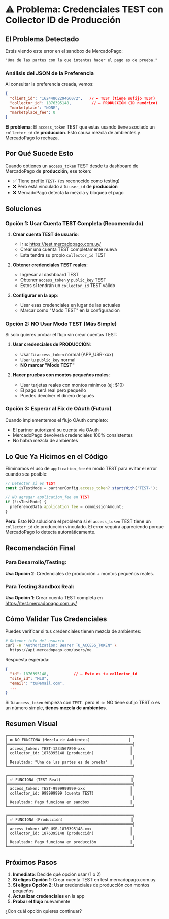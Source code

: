 # ⚠️ Problema: Credenciales TEST con Collector ID de Producción

## El Problema Detectado

Estás viendo este error en el sandbox de MercadoPago:
```
"Una de las partes con la que intentas hacer el pago es de prueba."
```

### Análisis del JSON de la Preferencia

Al consultar la preferencia creada, vemos:

```json
{
  "client_id": "1624486229466072",   // ← TEST (tiene sufijo TEST)
  "collector_id": 1876395148,         // ← PRODUCCIÓN (ID numérico)
  "marketplace": "NONE",
  "marketplace_fee": 0
}
```

**El problema**: El `access_token` TEST que estás usando tiene asociado un `collector_id` de **producción**. Esto causa mezcla de ambientes y MercadoPago lo rechaza.

## Por Qué Sucede Esto

Cuando obtienes un `access_token` TEST desde tu dashboard de MercadoPago de **producción**, ese token:
- ✅ Tiene prefijo `TEST-` (es reconocido como testing)
- ❌ Pero está vinculado a tu `user_id` de **producción**
- ❌ MercadoPago detecta la mezcla y bloquea el pago

## Soluciones

### Opción 1: Usar Cuenta TEST Completa (Recomendado)

1. **Crear cuenta TEST de usuario**:
   - Ir a: https://test.mercadopago.com.uy/
   - Crear una cuenta TEST completamente nueva
   - Esta tendrá su propio `collector_id` TEST

2. **Obtener credenciales TEST reales**:
   - Ingresar al dashboard TEST
   - Obtener `access_token` y `public_key` TEST
   - Estos sí tendrán un `collector_id` TEST válido

3. **Configurar en la app**:
   - Usar esas credenciales en lugar de las actuales
   - Marcar como "Modo TEST" en la configuración

### Opción 2: NO Usar Modo TEST (Más Simple)

Si solo quieres probar el flujo sin crear cuentas TEST:

1. **Usar credenciales de PRODUCCIÓN**:
   - Usar tu `access_token` normal (APP_USR-xxx)
   - Usar tu `public_key` normal
   - **NO marcar "Modo TEST"**

2. **Hacer pruebas con montos pequeños reales**:
   - Usar tarjetas reales con montos mínimos (ej: $10)
   - El pago será real pero pequeño
   - Puedes devolver el dinero después

### Opción 3: Esperar al Fix de OAuth (Futuro)

Cuando implementemos el flujo OAuth completo:
- El partner autorizará su cuenta via OAuth
- MercadoPago devolverá credenciales 100% consistentes
- No habrá mezcla de ambientes

## Lo Que Ya Hicimos en el Código

Eliminamos el uso de `application_fee` en modo TEST para evitar el error cuando sea posible:

```javascript
// Detectar si es TEST
const isTestMode = partnerConfig.access_token?.startsWith('TEST-');

// NO agregar application_fee en TEST
if (!isTestMode) {
  preferenceData.application_fee = commissionAmount;
}
```

**Pero**: Esto NO soluciona el problema si el `access_token` TEST tiene un `collector_id` de producción vinculado. El error seguirá apareciendo porque MercadoPago lo detecta automáticamente.

## Recomendación Final

### Para Desarrollo/Testing:
**Usa Opción 2**: Credenciales de producción + montos pequeños reales.

### Para Testing Sandbox Real:
**Usa Opción 1**: Crear cuenta TEST completa en https://test.mercadopago.com.uy/

## Cómo Validar Tus Credenciales

Puedes verificar si tus credenciales tienen mezcla de ambientes:

```bash
# Obtener info del usuario
curl -H "Authorization: Bearer TU_ACCESS_TOKEN" \
  https://api.mercadopago.com/users/me
```

Respuesta esperada:

```json
{
  "id": 1876395148,           // ← Este es tu collector_id
  "site_id": "MLU",
  "email": "tu@email.com",
  ...
}
```

Si tu `access_token` empieza con `TEST-` pero el `id` NO tiene sufijo TEST o es un número simple, **tienes mezcla de ambientes**.

## Resumen Visual

```
╔═══════════════════════════════════════════════════════╗
║ ❌ NO FUNCIONA (Mezcla de Ambientes)                 ║
╠═══════════════════════════════════════════════════════╣
║ access_token: TEST-1234567890-xxx                    ║
║ collector_id: 1876395148 (producción)                ║
║                                                       ║
║ Resultado: "Una de las partes es de prueba"          ║
╚═══════════════════════════════════════════════════════╝

╔═══════════════════════════════════════════════════════╗
║ ✅ FUNCIONA (TEST Real)                               ║
╠═══════════════════════════════════════════════════════╣
║ access_token: TEST-9999999999-xxx                    ║
║ collector_id: 999999999 (cuenta TEST)                ║
║                                                       ║
║ Resultado: Pago funciona en sandbox                  ║
╚═══════════════════════════════════════════════════════╝

╔═══════════════════════════════════════════════════════╗
║ ✅ FUNCIONA (Producción)                              ║
╠═══════════════════════════════════════════════════════╣
║ access_token: APP_USR-1876395148-xxx                 ║
║ collector_id: 1876395148 (producción)                ║
║                                                       ║
║ Resultado: Pago funciona en producción               ║
╚═══════════════════════════════════════════════════════╝
```

## Próximos Pasos

1. **Inmediato**: Decide qué opción usar (1 o 2)
2. **Si eliges Opción 1**: Crear cuenta TEST en test.mercadopago.com.uy
3. **Si eliges Opción 2**: Usar credenciales de producción con montos pequeños
4. **Actualizar credenciales** en la app
5. **Probar el flujo** nuevamente

¿Con cuál opción quieres continuar?
